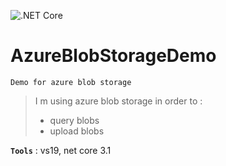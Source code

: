 ![.NET Core](https://github.com/aimenux/AzureBlobStorageDemo/workflows/.NET%20Core/badge.svg)
# AzureBlobStorageDemo
```
Demo for azure blob storage
```

> I m using azure blob storage in order to :
> - query blobs
> - upload blobs

**`Tools`** : vs19, net core 3.1